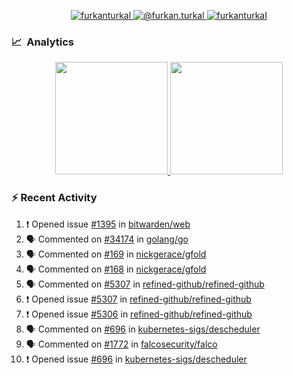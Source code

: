 <p align="center">
  <a href="https://linkedin.com/in/furkanturkal" target="blank">
    <img src="https://img.shields.io/badge/linkedin-%230077B5.svg?&style=for-the-badge&logo=linkedin&logoColor=white" alt="furkanturkal" />
  </a>
  <a href="https://medium.com/@furkan.turkal" target="blank">
    <img src="https://img.shields.io/badge/medium-%2312100E.svg?&style=for-the-badge&logo=medium&logoColor=white" alt="@furkan.turkal" />
  </a>
  <a href="https://twitter.com/furkanturkaI" target="blank">
    <img src="https://img.shields.io/badge/Twitter-1DA1F2?style=for-the-badge&logo=twitter&logoColor=white" alt="furkanturkaI" />
  </a>
</p>

### 📈 &nbsp;Analytics

<p align="center">
  <a href="https://coderstats.net/github/#Dentrax">
    <img height="180em" src="https://github-readme-stats-eight-theta.vercel.app/api?username=Dentrax&show_icons=true&theme=algolia&include_all_commits=true&count_private=true&line_height=26"/>
    <img height="180em" src="https://github-readme-stats-eight-theta.vercel.app/api/top-langs/?username=Dentrax&layout=compact&langs_count=8&theme=algolia&line_height=26"/>
  </a>
</p>

### :zap: Recent Activity

<!--START_SECTION:activity-->
1. ❗️ Opened issue [#1395](https://github.com/bitwarden/web/issues/1395) in [bitwarden/web](https://github.com/bitwarden/web)
2. 🗣 Commented on [#34174](https://github.com/golang/go/issues/34174) in [golang/go](https://github.com/golang/go)
3. 🗣 Commented on [#169](https://github.com/nickgerace/gfold/issues/169) in [nickgerace/gfold](https://github.com/nickgerace/gfold)
4. 🗣 Commented on [#168](https://github.com/nickgerace/gfold/issues/168) in [nickgerace/gfold](https://github.com/nickgerace/gfold)
5. 🗣 Commented on [#5307](https://github.com/refined-github/refined-github/issues/5307) in [refined-github/refined-github](https://github.com/refined-github/refined-github)
6. ❗️ Opened issue [#5307](https://github.com/refined-github/refined-github/issues/5307) in [refined-github/refined-github](https://github.com/refined-github/refined-github)
7. ❗️ Opened issue [#5306](https://github.com/refined-github/refined-github/issues/5306) in [refined-github/refined-github](https://github.com/refined-github/refined-github)
8. 🗣 Commented on [#696](https://github.com/kubernetes-sigs/descheduler/issues/696) in [kubernetes-sigs/descheduler](https://github.com/kubernetes-sigs/descheduler)
9. 🗣 Commented on [#1772](https://github.com/falcosecurity/falco/issues/1772) in [falcosecurity/falco](https://github.com/falcosecurity/falco)
10. ❗️ Opened issue [#696](https://github.com/kubernetes-sigs/descheduler/issues/696) in [kubernetes-sigs/descheduler](https://github.com/kubernetes-sigs/descheduler)
<!--END_SECTION:activity-->
